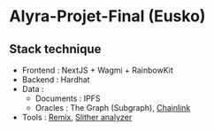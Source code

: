 # Alyra-Projet-Final (Eusko)

## Stack technique
- Frontend : NextJS + Wagmi + RainbowKit
- Backend : Hardhat
- Data :
   - Documents : IPFS
   - Oracles : The Graph (Subgraph), [Chainlink](https://dev.chain.link/faucet)
- Tools : [Remix](https://remix.ethereum.org/), [Slither analyzer](https://github.com/crytic/slither)
